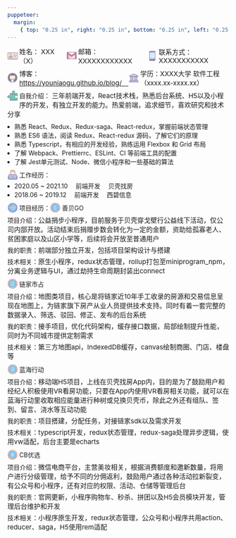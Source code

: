 ```yaml
---
puppeteer:
  margin:
    { top: "0.25 in", right: "0.25 in", bottom: "0.25 in", left: "0.25 in" }
---
```


<style type="text/css" rel="stylesheet">
  .box_flex {
    display: flex;
    align-items: center;
    position: relative;
  }
  .float_text {
    word-break: break-word;
  }
  .float_text > img {
    float: left;
  }
  .icon {
    width: 24px;
    padding: 0 3px 0 0;
  }
  .font_size15 {
    font-size: 15px;
  }
  .margin_bottom3 {
    margin: 0 0 3px 0;
  }
  .margin_bottom5 {
    margin: 0 0 5px 0;
  }
  .margin_bottom8 {
    margin: 0 0 8px 0;
  }
  .margin_bottom10 {
    margin: 0 0 8px 0;
  }
  .margin_left8 {
    margin: 0 0 0 -8px;
  }
</style>

<p class="box_flex margin_bottom10">
  <img class="icon" src="./name.png" />
  <span class="font_size15">姓名： XXX（X）　</span>
  <img class="icon" src="./email.png" />
  <span class="font_size15">邮箱： XXXXXXXXXXXX　</span>
  <img class="icon" src="./phone.png" />
  <span class="font_size15">联系方式： XXXXXXXXXXX</span>
</p>
<p class="box_flex margin_bottom10">
  <img class="icon" src="./github.png" style="vertical-align: bottom;" />
  <span class="font_size15">
    博客： <a href="https://youniaogu.github.io/blog/" target="_blank">https://youniaogu.github.io/blog/　</a>
  </span>
  <img class="icon" src="./university.png" />
  <span class="font_size15">学历：XXXX大学 软件工程（xxxx.xx-xxxx.xx）</span>
</p>

<p class="float_text margin_bottom10">
  <img class="icon" src="./puzzle.png" />自我介绍：
  <span class="font_size15">三年前端开发，React技术栈，熟悉后台系统、H5以及小程序的开发，有独立开发的能力。热爱前端，追求细节，喜欢研究和技术分享</span>
</p>
<ul class="margin_bottom10">
  <li class="margin_left8">熟悉 React、Redux、Redux-saga、React-redux，掌握前端状态管理</li>
  <li class="margin_left8">熟悉 ES6 语法，阅读 Redux、React-redux 源码，了解它们的原理</li>
  <li class="margin_left8">熟悉 Typescript，有相应的开发经验，熟练运用 Flexbox 和 Grid 布局</li>
  <li class="margin_left8">了解 Webpack、Prettierrc、ESLint、CI 等前端工具的配置</li>
  <li class="margin_left8">了解 Jest单元测试、Node、微信小程序和一些基础的算法</li>
</ul>

<p class="box_flex margin_bottom3">
  <img class="icon" src="./working.png" />工作经历：
</p>
<ul class="margin_bottom10">
  <li class="margin_left8">2020.05 ~ 2021.10 　前端开发 　贝壳找房</li>
  <li class="margin_left8">2018.06 ~ 2019.12 　前端开发 　西碧信息</li>
</ul>

<p class="box_flex margin_bottom5">
  <img class="icon" src="./project.png" />项目经历：<img class="icon" src="./one.png" />善贝GO
</p>
<p class="margin_bottom5">
  项目介绍：<span class="font_size15">公益捐步小程序，目前服务于贝壳穿戈壁行公益线下活动，仅公司内部开放。活动结束后捐赠步数会转化为一定的金额，资助给孤寡老人、贫困家庭以及山区小学等，后续将会开放至普通用户
  </span>
</p>
<p class="margin_bottom5">
  我的职责：<span class="font_size15">前端部分独立开发，包括项目架构设计与搭建</span>
</p>
<p class="margin_bottom10">
  技术相关：<span class="font_size15">原生小程序，redux状态管理，rollup打包至miniprogram_npm，分离业务逻辑与UI，通过劫持生命周期封装出connect</span>
</p>

<p class="box_flex margin_bottom5">
  <img class="icon" src="./two.png" />链家市占
</p>
<p class="margin_bottom5">
  项目介绍：<span class="font_size15">地图类项目，核心是将链家近10年手工收录的房源和交易信息呈现在地图上，为链家旗下房产从业人员提供技术支持。同时有着一套完整的数据录入、筛选、驳回、修正、发布的后台系统</span>
</p>
<p class="margin_bottom5">
  我的职责：<span class="font_size15">接手项目，优化代码架构，缓存接口数据，局部绘制提升性能，同时为不同城市提供定制需求</span>
</p>
<p class="margin_bottom10">
  技术相关：<span class="font_size15">第三方地图api，IndexedDB缓存，canvas绘制商圈、门店、楼盘等</span>
</p>

<p class="box_flex margin_bottom5">
  <img class="icon" src="./three.png" />蓝海行动
</p>
<p class="margin_bottom5">
  项目介绍：<span class="font_size15">移动端H5项目，上线在贝壳找房App内，目的是为了鼓励用户和经纪人积极使用VR看房功能，只要在App内使用VR看房相关功能，就可以在蓝海行动里收取相应能量进行种树或兑换贝壳币，除此之外还有组队、签到、留言、浇水等互动功能</span>
</p>
<p class="margin_bottom5">
  我的职责：<span class="font_size15">项目搭建，分配任务，对接链家sdk以及需求开发</span>
</p>
<p class="margin_bottom10">
  技术相关：<span class="font_size15">typescript开发，redux状态管理，redux-saga处理异步逻辑，使用vw适配，后台主要是echarts</span>
</p>

<p class="box_flex margin_bottom5">
  <img class="icon" src="./four.png" />CB优选
</p>
<p class="margin_bottom5">
  项目介绍：<span class="font_size15">微信电商平台，主营美妆相关，根据消费额度和邀新数量，将用户进行分级管理，给予不同的分佣返利，鼓励用户通过各种活动拉新裂变，有公众号和小程序，还有对应的权限、活动、仓储等管理后台
  </span>
</p>
<p class="margin_bottom5">
  我的职责：<span class="font_size15">官网更新，小程序购物车、秒杀、拼团以及H5会员模块开发，管理后台维护和开发</span>
</p>
<p class="margin_bottom10">
  技术相关：<span class="font_size15">小程序原生开发，redux状态管理，公众号和小程序共用action、reducer、saga，H5使用rem适配</span>
</p>
